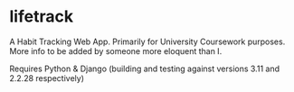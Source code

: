 # lifetrack

A Habit Tracking Web App.
Primarily for University Coursework purposes.
More info to be added by someone more eloquent than I.

Requires Python & Django
(building and testing against versions 3.11 and 2.2.28 respectively)
